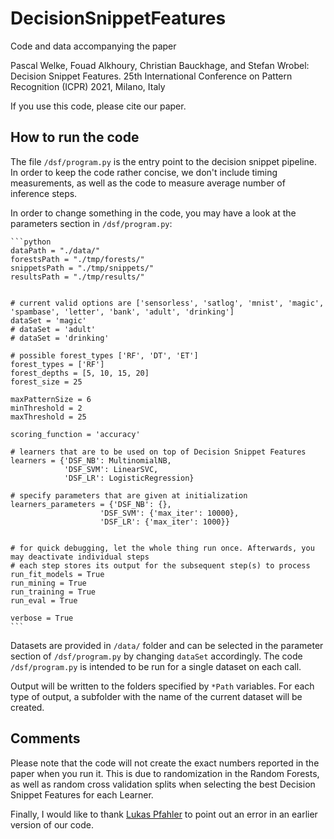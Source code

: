 # DecisionSnippetFeatures

Code and data accompanying the paper

Pascal Welke, Fouad Alkhoury, Christian Bauckhage, and Stefan Wrobel: 
Decision Snippet Features.
25th International Conference on Pattern Recognition (ICPR) 2021, Milano, Italy

If you use this code, please cite our paper.

## How to run the code

The file ```/dsf/program.py``` is the entry point to the decision snippet pipeline. 
In order to keep the code rather concise, we don't include timing measurements, as well as the code to measure average number of inference steps.

In order to change something in the code, you may have a look at the parameters section in ```/dsf/program.py```:

    ```python
    dataPath = "./data/"
    forestsPath = "./tmp/forests/"
    snippetsPath = "./tmp/snippets/"
    resultsPath = "./tmp/results/"


    # current valid options are ['sensorless', 'satlog', 'mnist', 'magic', 'spambase', 'letter', 'bank', 'adult', 'drinking']
    dataSet = 'magic'
    # dataSet = 'adult'
    # dataSet = 'drinking'

    # possible forest_types ['RF', 'DT', 'ET']
    forest_types = ['RF']
    forest_depths = [5, 10, 15, 20]
    forest_size = 25

    maxPatternSize = 6
    minThreshold = 2
    maxThreshold = 25

    scoring_function = 'accuracy'

    # learners that are to be used on top of Decision Snippet Features
    learners = {'DSF_NB': MultinomialNB,
                'DSF_SVM': LinearSVC, 
                'DSF_LR': LogisticRegression}

    # specify parameters that are given at initialization
    learners_parameters = {'DSF_NB': {},
                        'DSF_SVM': {'max_iter': 10000},
                        'DSF_LR': {'max_iter': 1000}}


    # for quick debugging, let the whole thing run once. Afterwards, you may deactivate individual steps
    # each step stores its output for the subsequent step(s) to process
    run_fit_models = True
    run_mining = True
    run_training = True
    run_eval = True

    verbose = True
    ```

Datasets are provided in ```/data/``` folder and can be selected in the parameter section of ```/dsf/program.py``` by changing ```dataSet``` accordingly.
The code ```/dsf/program.py``` is intended to be run for a single dataset on each call. 

Output will be written to the folders specified by ```*Path``` variables. 
For each type of output, a subfolder with the name of the current dataset will be created.


## Comments

Please note that the code will not create the exact numbers reported in the paper when you run it. 
This is due to randomization in the Random Forests, as well as random cross validation splits when selecting the best Decision Snippet Features for each Learner. 

Finally, I would like to thank [Lukas Pfahler](https://github.com/Whadup) to point out an error in an earlier version of our code.
